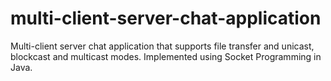 # multi-client-server-chat-application
Multi-client server chat application that supports file transfer and unicast, blockcast and multicast modes. Implemented using Socket Programming in Java.
